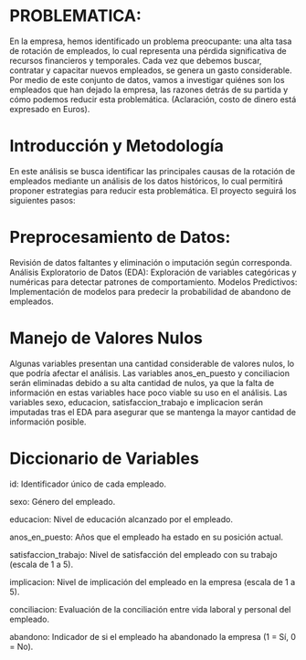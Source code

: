 


# PROBLEMATICA:

En la empresa, hemos identificado un problema preocupante: una alta tasa de rotación de empleados, lo cual representa una pérdida significativa de recursos financieros y temporales. Cada vez que debemos buscar, contratar y capacitar nuevos empleados, se genera un gasto considerable. Por medio de este conjunto de datos, vamos a investigar quiénes son los empleados que han dejado la empresa, las razones detrás de su partida y cómo podemos reducir esta problemática. (Aclaración, costo de dinero está expresado en Euros).

# Introducción y Metodología

En este análisis se busca identificar las principales causas de la rotación de empleados mediante un análisis de los datos históricos, lo cual permitirá proponer estrategias para reducir esta problemática. El proyecto seguirá los siguientes pasos:

# Preprocesamiento de Datos: 

Revisión de datos faltantes y eliminación o imputación según corresponda.
Análisis Exploratorio de Datos (EDA): Exploración de variables categóricas y numéricas para detectar patrones de comportamiento.
Modelos Predictivos: Implementación de modelos para predecir la probabilidad de abandono de empleados.

# Manejo de Valores Nulos
Algunas variables presentan una cantidad considerable de valores nulos, lo que podría afectar el análisis. Las variables anos_en_puesto y conciliacion serán eliminadas debido a su alta cantidad de nulos, ya que la falta de información en estas variables hace poco viable su uso en el análisis. Las variables sexo, educacion, satisfaccion_trabajo e implicacion serán imputadas tras el EDA para asegurar que se mantenga la mayor cantidad de información posible.

# Diccionario de Variables

id: Identificador único de cada empleado.

sexo: Género del empleado.

educacion: Nivel de educación alcanzado por el empleado.

anos_en_puesto: Años que el empleado ha estado en su posición actual.

satisfaccion_trabajo: Nivel de satisfacción del empleado con su trabajo (escala de 1 a 5).

implicacion: Nivel de implicación del empleado en la empresa (escala de 1 a 5).

conciliacion: Evaluación de la conciliación entre vida laboral y personal del empleado.

abandono: Indicador de si el empleado ha abandonado la empresa (1 = Sí, 0 = No).

